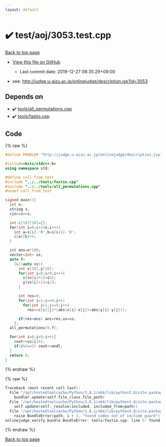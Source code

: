 ```yaml
---
layout: default
---
```


<!-- mathjax config similar to math.stackexchange -->
<script type="text/javascript" async
  src="https://cdnjs.cloudflare.com/ajax/libs/mathjax/2.7.5/MathJax.js?config=TeX-MML-AM_CHTML">
</script>
<script type="text/x-mathjax-config">
  MathJax.Hub.Config({
    TeX: { equationNumbers: { autoNumber: "AMS" }},
    tex2jax: {
      inlineMath: [ ['$','$'] ],
      processEscapes: true
    },
    "HTML-CSS": { matchFontHeight: false },
    displayAlign: "left",
    displayIndent: "2em"
  });
</script>

<script type="text/javascript" src="https://cdnjs.cloudflare.com/ajax/libs/jquery/3.4.1/jquery.min.js"></script>
<script src="https://cdn.jsdelivr.net/npm/jquery-balloon-js@1.1.2/jquery.balloon.min.js" integrity="sha256-ZEYs9VrgAeNuPvs15E39OsyOJaIkXEEt10fzxJ20+2I=" crossorigin="anonymous"></script>
<script type="text/javascript" src="../../../assets/js/copy-button.js"></script>
<link rel="stylesheet" href="../../../assets/css/copy-button.css" />


# :heavy_check_mark: test/aoj/3053.test.cpp

<a href="../../../index.html">Back to top page</a>

* <a href="{{ site.github.repository_url }}/blob/master/test/aoj/3053.test.cpp">View this file on GitHub</a>
    - Last commit date: 2019-12-27 08:35:29+09:00


* see: <a href="http://judge.u-aizu.ac.jp/onlinejudge/description.jsp?id=3053">http://judge.u-aizu.ac.jp/onlinejudge/description.jsp?id=3053</a>


## Depends on

* :heavy_check_mark: <a href="../../../library/tools/all_permutations.cpp.html">tools/all_permutations.cpp</a>
* :heavy_check_mark: <a href="../../../library/tools/fastio.cpp.html">tools/fastio.cpp</a>


## Code

<a id="unbundled"></a>
{% raw %}
```cpp
#define PROBLEM "http://judge.u-aizu.ac.jp/onlinejudge/description.jsp?id=3053"

#include<bits/stdc++.h>
using namespace std;

#define call_from_test
#include "../../tools/fastio.cpp"
#include "../../tools/all_permutations.cpp"
#undef call_from_test

signed main(){
  int n;
  string s;
  cin>>n>>s;

  int c[10][10]={};
  for(int i=0;i+1<n;i++){
    int a=s[i]-'0',b=s[i+1]-'0';
    c[a][b]++;
  }

  int ans=n*100;
  vector<int> us;
  auto f=
    [&](auto vs){
      int x[10],y[10];
      for(int i=0;i<9;i++){
        x[vs[i]+1]=i%3;
        y[vs[i]+1]=i/3;
      }

      int res=0;
      for(int i=1;i<=9;i++)
        for(int j=1;j<=9;j++)
          res+=c[i][j]*(abs(x[i]-x[j])+abs(y[i]-y[j]));

      if(res<ans) ans=res,us=vs;
    };
  all_permutations(9,f);

  for(int i=0;i<9;i++){
    cout<<us[i]+1;
    if(i%3==2) cout<<endl;
  }
  return 0;
}

```
{% endraw %}

<a id="bundled"></a>
{% raw %}
```cpp
Traceback (most recent call last):
  File "/opt/hostedtoolcache/Python/3.8.1/x64/lib/python3.8/site-packages/onlinejudge_verify/docs.py", line 340, in write_contents
    bundler.update(self.file_class.file_path)
  File "/opt/hostedtoolcache/Python/3.8.1/x64/lib/python3.8/site-packages/onlinejudge_verify/bundle.py", line 154, in update
    self.update(self._resolve(included, included_from=path))
  File "/opt/hostedtoolcache/Python/3.8.1/x64/lib/python3.8/site-packages/onlinejudge_verify/bundle.py", line 123, in update
    raise BundleError(path, i + 1, "found codes out of include guard")
onlinejudge_verify.bundle.BundleError: tools/fastio.cpp: line 5: found codes out of include guard

```
{% endraw %}

<a href="../../../index.html">Back to top page</a>

